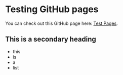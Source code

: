 # Testing GitHub pages
You can check out this GitHub page here: [Test Pages](https://dudasaus.github.io/test-pages/).

## This is a secondary heading
- this
- is
- a
- list
